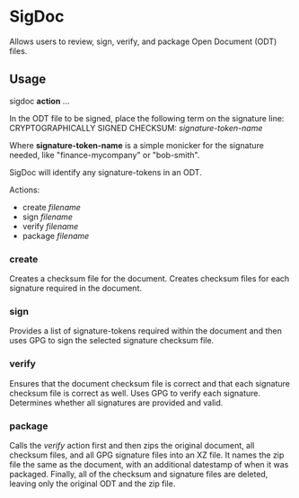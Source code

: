 # SigDoc
Allows users to review, sign, verify, and package Open Document (ODT) files.

## Usage
sigdoc **action** ...

In the ODT file to be signed, place the following term on the signature line:
CRYPTOGRAPHICALLY SIGNED CHECKSUM: *signature-token-name*

Where **signature-token-name** is a simple monicker for the signature needed, like "finance-mycompany" or "bob-smith".

SigDoc will identify any signature-tokens in an ODT.

Actions:
* create *filename*
* sign *filename*
* verify *filename*
* package *filename*

### create
Creates a checksum file for the document. Creates checksum files for each signature required in the document.

### sign
Provides a list of signature-tokens required within the document and then uses GPG to sign the selected signature checksum file.

### verify
Ensures that the document checksum file is correct and that each signature checksum file is correct as well. Uses GPG to verify each signature. Determines whether all signatures are provided and valid.

### package
Calls the *verify* action first and then zips the original document, all checksum files, and all GPG signature files into an XZ file. It names the zip file the same as the document, with an additional datestamp of when it was packaged. Finally, all of the checksum and signature files are deleted, leaving only the original ODT and the zip file.
